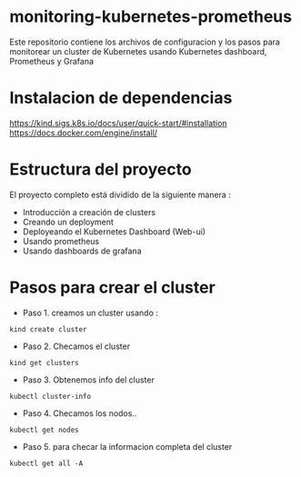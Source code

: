 # monitoring-kubernetes-prometheus
Este repositorio contiene los archivos de configuracion y los pasos para monitorear un cluster de Kubernetes usando Kubernetes dashboard, Prometheus y Grafana

# Instalacion de dependencias
https://kind.sigs.k8s.io/docs/user/quick-start/#installation
https://docs.docker.com/engine/install/

# Estructura del proyecto
El proyecto completo está dividido de la siguiente manera :

* Introducción a creación de clusters
* Creando un deployment
* Deployeando el Kubernetes Dashboard (Web-ui)
* Usando prometheus
* Usando dashboards de grafana


# Pasos para crear el cluster
* Paso 1. creamos un cluster usando :

`kind create cluster`

* Paso 2. Checamos el cluster

`kind get clusters`

* Paso 3. Obtenemos info del cluster

`kubectl cluster-info`

* Paso 4. Checamos los nodos..

`kubectl get nodes`

* Paso 5. para checar la informacion completa del cluster

`kubectl get all -A`
